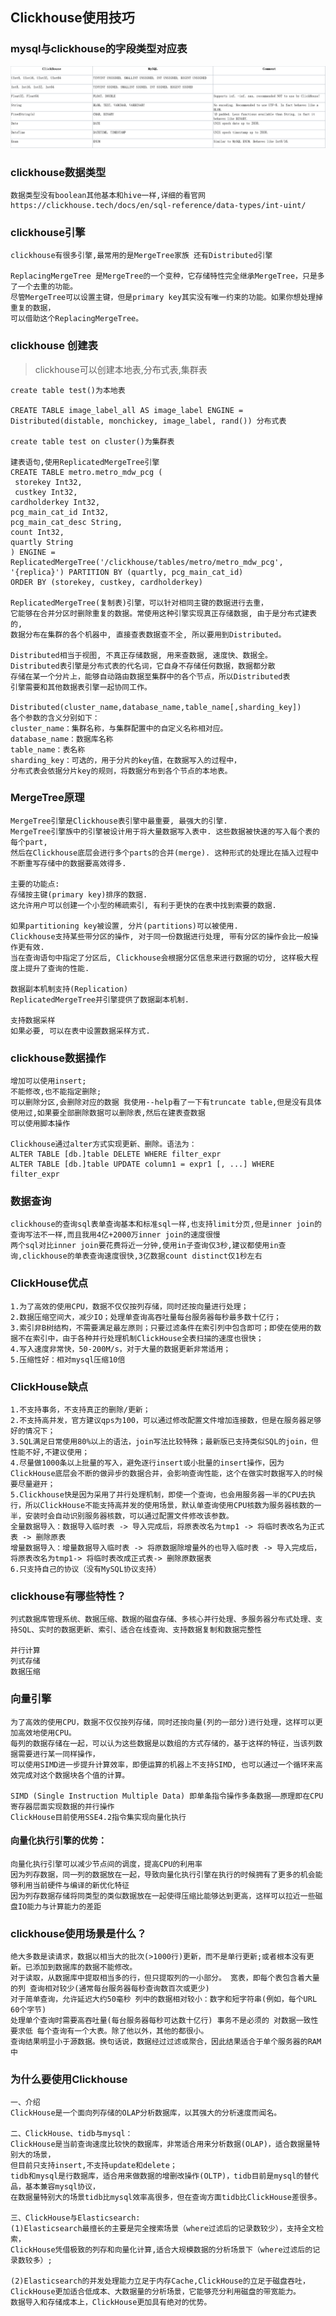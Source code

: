 ## Clickhouse使用技巧
### mysql与clickhouse的字段类型对应表
![Alt text](../doc/字段类型对比.png)

### clickhouse数据类型
    数据类型没有boolean其他基本和hive一样,详细的看官网 https://clickhouse.tech/docs/en/sql-reference/data-types/int-uint/

### clickhouse引擎
    clickhouse有很多引擎,最常用的是MergeTree家族 还有Distributed引擎
    
    ReplacingMergeTree 是MergeTree的一个变种，它存储特性完全继承MergeTree，只是多了一个去重的功能。 
    尽管MergeTree可以设置主键，但是primary key其实没有唯一约束的功能。如果你想处理掉重复的数据，
    可以借助这个ReplacingMergeTree。

### clickhouse 创建表
> clickhouse可以创建本地表,分布式表,集群表

    create table test()为本地表
    
    CREATE TABLE image_label_all AS image_label ENGINE = Distributed(distable, monchickey, image_label, rand()) 分布式表
    
    create table test on cluster()为集群表
    
    建表语句,使用ReplicatedMergeTree引擎
    CREATE TABLE metro.metro_mdw_pcg (
     storekey Int32, 
     custkey Int32,  
    cardholderkey Int32,  
    pcg_main_cat_id Int32,  
    pcg_main_cat_desc String,  
    count Int32,  
    quartly String
    ) ENGINE = ReplicatedMergeTree('/clickhouse/tables/metro/metro_mdw_pcg', '{replica}') PARTITION BY (quartly, pcg_main_cat_id) 
    ORDER BY (storekey, custkey, cardholderkey)
    
    ReplicatedMergeTree(复制表)引擎，可以针对相同主键的数据进行去重，
    它能够在合并分区时删除重复的数据。常使用这种引擎实现真正存储数据, 由于是分布式建表的,
    数据分布在集群的各个机器中, 直接查表数据查不全, 所以要用到Distributed。
    
    Distributed相当于视图, 不真正存储数据, 用来查数据, 速度快、数据全。
    Distributed表引擎是分布式表的代名词，它自身不存储任何数据，数据都分散
    存储在某一个分片上，能够自动路由数据至集群中的各个节点，所以Distributed表
    引擎需要和其他数据表引擎一起协同工作。
    
    Distributed(cluster_name,database_name,table_name[,sharding_key])
    各个参数的含义分别如下：
    cluster_name：集群名称，与集群配置中的自定义名称相对应。
    database_name：数据库名称
    table_name：表名称
    sharding_key：可选的，用于分片的key值，在数据写入的过程中，
    分布式表会依据分片key的规则，将数据分布到各个节点的本地表。
    
### MergeTree原理
    MergeTree引擎是Clickhouse表引擎中最重要, 最强大的引擎.
    MergeTree引擎族中的引擎被设计用于将大量数据写入表中. 这些数据被快速的写入每个表的每个part, 
    然后在Clickhouse底层会进行多个parts的合并(merge). 这种形式的处理比在插入过程中不断重写存储中的数据要高效得多.
    
    主要的功能点:
    存储按主键(primary key)排序的数据.
    这允许用户可以创建一个小型的稀疏索引, 有利于更快的在表中找到索要的数据.
    
    如果partitioning key被设置, 分片(partitions)可以被使用.
    Clickhouse支持某些带分区的操作, 对于同一份数据进行处理, 带有分区的操作会比一般操作更有效. 
    当在查询语句中指定了分区后, Clickhouse会根据分区信息来进行数据的切分, 这样极大程度上提升了查询的性能.
    
    数据副本机制支持(Replication)
    ReplicatedMergeTree并引擎提供了数据副本机制.
    
    支持数据采样
    如果必要, 可以在表中设置数据采样方式.
    
### clickhouse数据操作
    增加可以使用insert;
    不能修改,也不能指定删除;
    可以删除分区,会删除对应的数据 我使用--help看了一下有truncate table,但是没有具体使用过,如果要全部删除数据可以删除表,然后在建表查数据
    可以使用脚本操作

    Clickhouse通过alter方式实现更新、删除。语法为：
    ALTER TABLE [db.]table DELETE WHERE filter_expr
    ALTER TABLE [db.]table UPDATE column1 = expr1 [, ...] WHERE filter_expr
        
### 数据查询
    clickhouse的查询sql表单查询基本和标准sql一样,也支持limit分页,但是inner join的查询写法不一样,而且我用4亿+2000万inner join的速度很慢
    两个sql对比inner join要花费将近一分钟,使用in子查询仅3秒,建议都使用in查询,clickhouse的单表查询速度很快,3亿数据count distinct仅1秒左右
    
### ClickHouse优点 
    1.为了高效的使用CPU，数据不仅仅按列存储，同时还按向量进行处理；
    2.数据压缩空间大，减少IO；处理单查询高吞吐量每台服务器每秒最多数十亿行；
    3.索引非B树结构，不需要满足最左原则；只要过滤条件在索引列中包含即可；即使在使用的数据不在索引中，由于各种并行处理机制ClickHouse全表扫描的速度也很快；
    4.写入速度非常快，50-200M/s，对于大量的数据更新非常适用；
    5.压缩性好：相对mysql压缩10倍
    
### ClickHouse缺点
    1.不支持事务，不支持真正的删除/更新；
    2.不支持高并发，官方建议qps为100，可以通过修改配置文件增加连接数，但是在服务器足够好的情况下；
    3.SQL满足日常使用80%以上的语法，join写法比较特殊；最新版已支持类似SQL的join，但性能不好,不建议使用；
    4.尽量做1000条以上批量的写入，避免逐行insert或小批量的insert操作，因为ClickHouse底层会不断的做异步的数据合并，会影响查询性能，这个在做实时数据写入的时候要尽量避开；
    5.Clickhouse快是因为采用了并行处理机制，即使一个查询，也会用服务器一半的CPU去执行，所以ClickHouse不能支持高并发的使用场景，默认单查询使用CPU核数为服务器核数的一半，安装时会自动识别服务器核数，可以通过配置文件修改该参数。
    全量数据导入：数据导入临时表 -> 导入完成后，将原表改名为tmp1 -> 将临时表改名为正式表 -> 删除原表
    增量数据导入：增量数据导入临时表 -> 将原数据除增量外的也导入临时表 -> 导入完成后，将原表改名为tmp1-> 将临时表改成正式表-> 删除原数据表
    6.只支持自己的协议（没有MySQL协议支持）
    
### clickhouse有哪些特性？
    列式数据库管理系统、数据压缩、数据的磁盘存储、多核心并行处理、多服务器分布式处理、支持SQL、实时的数据更新、索引、适合在线查询、支持数据复制和数据完整性
    
    并行计算
    列式存储
    数据压缩

### 向量引擎
    为了高效的使用CPU，数据不仅仅按列存储，同时还按向量(列的一部分)进行处理，这样可以更加高效地使用CPU。
    每列的数据存储在一起，可以认为这些数据是以数组的方式存储的，基于这样的特征，当该列数据需要进行某一同样操作，
    可以使用SIMD进一步提升计算效率，即便运算的机器上不支持SIMD, 也可以通过一个循环来高效完成对这个数据块各个值的计算。

    SIMD (Single Instruction Multiple Data) 即单条指令操作多条数据——原理即在CPU寄存器层面实现数据的并行操作
    ClickHouse目前使用SSE4.2指令集实现向量化执行

#### 向量化执行引擎的优势：
    向量化执行引擎可以减少节点间的调度，提高CPU的利用率
    因为列存数据，同一列的数据放在一起，导致向量化执行引擎在执行的时候拥有了更多的机会能够利用当前硬件与编译的新优化特征
    因为列存数据存储将同类型的类似数据放在一起使得压缩比能够达到更高，这样可以拉近一些磁盘IO能力与计算能力的差距
    
### clickhouse使用场景是什么？
    绝大多数是读请求，数据以相当大的批次(>1000行)更新，而不是单行更新;或者根本没有更新。已添加到数据库的数据不能修改。
    对于读取，从数据库中提取相当多的行，但只提取列的一小部分。 宽表，即每个表包含着大量的列 查询相对较少(通常每台服务器每秒查询数百次或更少)
    对于简单查询，允许延迟大约50毫秒 列中的数据相对较小：数字和短字符串(例如，每个URL 60个字节)
    处理单个查询时需要高吞吐量(每台服务器每秒可达数十亿行) 事务不是必须的 对数据一致性要求低 每个查询有一个大表。除了他以外，其他的都很小。
    查询结果明显小于源数据。换句话说，数据经过过滤或聚合，因此结果适合于单个服务器的RAM中
    
### 为什么要使用Clickhouse
    一、介绍
    ClickHouse是一个面向列存储的OLAP分析数据库，以其强大的分析速度而闻名。
    
    二、ClickHouse、tidb与mysql：
    ClickHouse是当前查询速度比较快的数据库，非常适合用来分析数据(OLAP)，适合数据量特别大的场景，
    但目前只支持insert,不支持update和delete；
    tidb和mysql是行数据库，适合用来做数据的增删改操作(OLTP)，tidb目前是mysql的替代品，基本兼容mysql协议，
    在数据量特别大的场景tidb比mysql效率高很多，但在查询方面tidb比ClickHouse差很多。
    
    三、ClickHouse与Elasticsearch:
    (1)Elasticsearch最擅长的主要是完全搜索场景（where过滤后的记录数较少），支持全文检索，
    ClickHouse凭借极致的列存和向量化计算,适合大规模数据的分析场景下（where过滤后的记录数较多）;
    
    (2)Elasticsearch的并发处理能力立足于内存Cache,ClickHouse的立足于磁盘吞吐，
    ClickHouse更加适合低成本、大数据量的分析场景，它能够充分利用磁盘的带宽能力。
    数据导入和存储成本上，ClickHouse更加具有绝对的优势。
